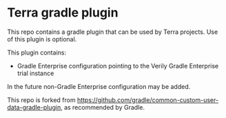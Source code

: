 # Terra gradle plugin

This repo contains a gradle plugin that can be used by Terra projects. Use of
this plugin is optional.

This plugin contains:

- Gradle Enterprise configuration pointing to the Verily Gradle Enterprise trial instance

In the future non-Gradle Enterprise configuration may be added.

This repo is forked from https://github.com/gradle/common-custom-user-data-gradle-plugin, as recommended by Gradle.
